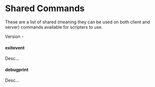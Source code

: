 # Shared Commands
These are a list of shared (meaning they can be used on both client and server) commands available for scripters to use.

Version - <Badge type="tip" text="MMMYYYY" vertical="middle" />

#### exitevent
Desc...

#### debugprint
Desc...